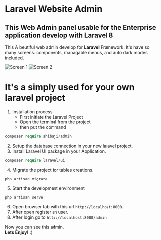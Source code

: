 
# Laravel Website Admin

## This Web Admin panel usable for the Enterprise application develop with Laravel 8

This A beutiful web admin develop for **Laravel** Framework. It's have so many screens. components, managable menus, and auto dark modes included.

![Screen 1](https://github.com/imshibaji/my-web-admin/blob/master/src/screens/screen-1.png?raw=true)
![Screen 2](https://github.com/imshibaji/my-web-admin/blob/master/src/screens/screen-2.png?raw=true)

# It's a simply used for your own laravel project

1. Installation process
    * First initiate the Laravel Project
    * Open the terminal from the project
    * then put the command

```php
composer require shibaji/admin
```

2. Setup the database connection in your new laravel project.
3. Install Laravel UI package in your Application.

```php
composer require laravel/ui
```

4. Migrate the project for tables creations.

```php
php artisan migrate
```

5. Start the development environment

```php
php artisan serve
```

6. Open browser tab with this url `http://localhost:8000`.
7. After open register an user.
8. After login go to `http://localhost:8000/admin`.

Now you can see this admin. <br>
**Lets Enjoy!** :)


<!-- | Tables        | Are           | Cool  | -->
<!-- | ------------- |:-------------:| -----:| -->
<!-- | col 3 is      | right-aligned | $1600 | -->
<!-- | col 2 is      | centered      |   $12 | -->
<!-- | zebra stripes | are neat      |    $1 | -->
<!--  -->
<!-- * Item 1 -->
  <!-- * Nested Item 1 -->
  <!-- * Nested Item 2 -->
  <!-- * Nested Item 3 -->
<!--  -->
<!-- 1. List item -->
   <!-- * List item -->
   <!-- * List item -->
<!--  -->
<!-- 2. List item -->
